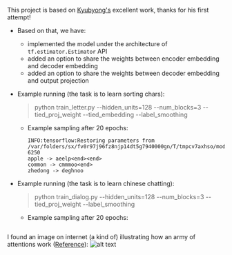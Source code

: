 This project is based on [Kyubyong's](https://github.com/Kyubyong/transformer) excellent work, thanks for his first attempt!

* Based on that, we have:
  * implemented the model under the architecture of ```tf.estimator.Estimator``` API
  * added an option to share the weights between encoder embedding and decoder embedding
  * added an option to share the weights between decoder embedding and output projection

* Example running (the task is to learn sorting chars):
  >  python train_letter.py --hidden_units=128 --num_blocks=3 --tied_proj_weight --tied_embedding --label_smoothing
  * Example sampling after 20 epochs:
    ```
    INFO:tensorflow:Restoring parameters from /var/folders/sx/fv0r97j96fz8njp14dt5g7940000gn/T/tmpcv7axhso/model.ckpt-6250
    apple -> aeelp<end><end>
    common -> cmmmoo<end>
    zhedong -> deghnoo
    ```
* Example running (the task is to learn chinese chatting):
  >  python train_dialog.py --hidden_units=128 --num_blocks=3 --tied_proj_weight --label_smoothing
  * Example sampling after 20 epochs:
    ```
    
    ```
I found an image on internet (a kind of) illustrating how an army of attentions work ([Reference](https://techcrunch.com/2017/08/31/googles-transformer-solves-a-tricky-problem-in-machine-translation/)):
![alt text](https://github.com/zhedongzheng/finch/blob/master/assets/transform20fps.gif)
